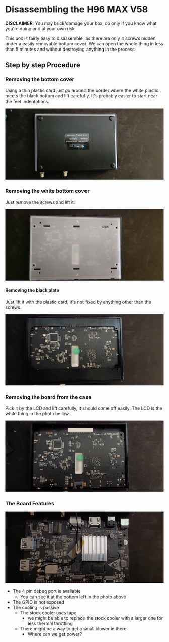 # Disassembling the H96 MAX V58

**DISCLAIMER**: You may brick/damage your box, do only if you know what you're doing and at your own risk

This box is fairly easy to disassemble, as there are only 4 screws hidden under a easily removable bottom cover.
We can open the whole thing in less than 5 minutes and without destroying anything in the process.

## Step by step Procedure

### Removing the bottom cover

Using a thin plastic card just go around the border where the white plastic meets the black bottom and lift carefully. It's probably easier to start near the feet indentations.

![Bottom  white Cover](./1_bottom.jpg)

### Removing the white bottom cover

Just remove the screws and lift it.

![Bottom Cover](./2_whitebottom.jpg)

#### Removing the black plate

Just lift it with the plastic card, it's not fixed by anything other than the screws.

![Bottom Plate](./3_platebottom.jpg)

### Removing the board from the case

Pick it by the LCD and lift carefully, it should come off easily. The LCD is the white thing in the photo bellow.

![Board bottom](./4_boardin.jpg)

### The Board Features

![Board top](./5_boardout.jpg)

- The 4 pin debug port is available
  - You can see it at the bottom left in the photo above
- The GPIO is not exposed
- The cooling is passive
  - The stock cooler uses tape
    - we might be able to replace the stock cooler with a larger one for less thermal throttling
  - There might be a way to get a small blower in there
    - Where can we get power?
  
